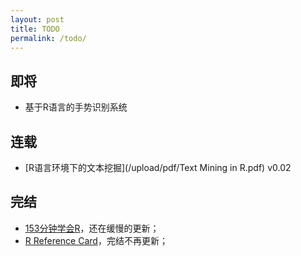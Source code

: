 ```yaml
---
layout: post
title: TODO
permalink: /todo/
---
```



## 即将 #

- 基于R语言的手势识别系统

## 连载 #

- [R语言环境下的文本挖掘](/upload/pdf/Text Mining in R.pdf) v0.02

## 完结 #

- [153分钟学会R](http://cran.r-project.org/doc/contrib/Liu-FAQ.pdf)，还在缓慢的更新；
- [R Reference Card](http://cran.r-project.org/doc/contrib/Liu-FAQ.pdf)，完结不再更新；

